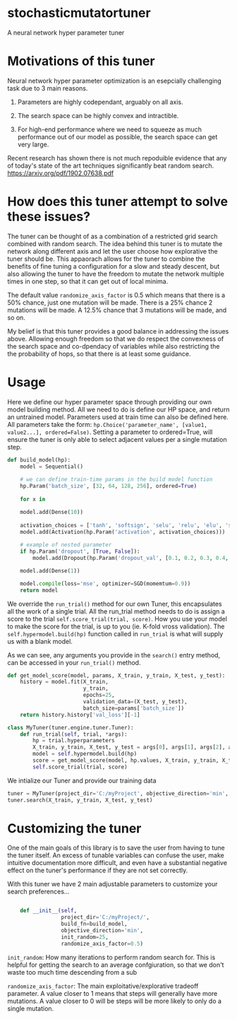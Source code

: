 # stochasticmutatortuner
A neural network hyper parameter tuner

# Motivations of this tuner

Neural network hyper parameter optimization is an esepcially challenging task due to 3 main reasons.

1) Parameters are highly codependant, arguably on all axis.

2) The search space can be highly convex and intractible.

3) For high-end performance where we need to squeeze as much performance out of our model as possible, the search space can get very large.

Recent research has shown there is not much repoduible evidence that any of today's state of the art techniques significantly beat random search. https://arxiv.org/pdf/1902.07638.pdf

# How does this tuner attempt to solve these issues?

The tuner can be thought of as a combination of a restricted grid search combined with random search. The idea behind this tuner is to mutate the network along different axis and let the user choose how explorative the tuner should be. This appaorach allows for the tuner to combine the benefits of fine tuning a configuration for a slow and steady descent, but also allowing the tuner to have the freedom to mutate the network multiple times in one step, so that it can get out of local minima.

The default value ```randomize_axis_factor``` is 0.5 which means that there is a 50% chance, just one mutation will be made. There is a 25% chance 2 mutations will be made. A 12.5% chance that 3 mutations will be made, and so on.

My belief is that this tuner provides a good balance in addressing the issues above. Allowing enough freedom so that we do respect the convexness of the search space and co-dpendacy of variables while also restricting the the probability of hops, so that there is at least some guidance.

# Usage

Here we define our hyper parameter space through providing our own model building method. All we need to do is define our HP space, and return an untrained model. Parameters used at train time can also be defined here. All parameters take the form: ```hp.Choice('parameter_name', [value1, value2...], ordered=False)```. Setting a parameter to ordered=True, will ensure the tuner is only able to select adjacent values per a single mutation step.

```python
def build_model(hp):
    model = Sequential()
    
    # we can define train-time params in the build model function
    hp.Param('batch_size', [32, 64, 128, 256], ordered=True)
    
    for x in

    model.add(Dense(10))
    
    activation_choices = ['tanh', 'softsign', 'selu', 'relu', 'elu', 'softplus']
    model.add(Activation(hp.Param('activation', activation_choices)))
    
    # example of nested parameter
    if hp.Param('dropout', [True, False]):
        model.add(Dropout(hp.Param('dropout_val', [0.1, 0.2, 0.3, 0.4, 0.5], ordered=True)))

    model.add(Dense(1))

    model.compile(loss='mse', optimizer=SGD(momemtum=0.9))
    return model
```

We override the ```run_trial()``` method for our own Tuner, this encapsulates all the work of a single trial. All the run_trial method needs to do is assign a score to the trial ```self.score_trial(trial, score)```. How you use your model to make the score for the trial, is up to you (ie. K-fold vross validation). The ```self.hypermodel.build(hp)``` function called in ```run_trial``` is what will supply us with a blank model.

As we can see, any arguments you provide in the ```search()``` entry method, can be accessed in your ```run_trial()``` method.

```python
def get_model_score(model, params, X_train, y_train, X_test, y_test):
    history = model.fit(X_train,
                        y_train,
                        epochs=25,
                        validation_data=(X_test, y_test),
                        batch_size=params['batch_size'])
    return history.history['val_loss'][-1]

class MyTuner(tuner.engine.tuner.Tuner):
    def run_trial(self, trial, *args):
        hp = trial.hyperparameters
        X_train, y_train, X_test, y_test = args[0], args[1], args[2], args[3]
        model = self.hypermodel.build(hp)
        score = get_model_score(model, hp.values, X_train, y_train, X_test, y_test)
        self.score_trial(trial, score)
```

We intialize our Tuner and provide our training data

```python
tuner = MyTuner(project_dir='C:/myProject', objective_direction='min', hypermodel=build_model)
tuner.search(X_train, y_train, X_test, y_test)
```

# Customizing the tuner

One of the main goals of this library is to save the user from having to tune the tuner itself. An excess of tunable variables can confuse the user, make intuitive documentation more difficult, and even have a substantial negative effect on the tuner's performance if they are not set correctly.

With this tuner we have 2 main adjustable parameters to customize your search preferences...

```python

    def __init__(self,
                 project_dir='C:/myProject/',
                 build_fn=build_model,
                 objective_direction='min',
                 init_random=25,
                 randomize_axis_factor=0.5)
```

```init_random```: How many iterations to perform random search for. This is helpful for getting the search to an average confgiuration, so that we don't waste too much time descending from a sub

```randomize_axis_factor```: The main exploitative/explorative tradeoff parameter. A value closer to 1 means that steps will generally have more mutations. A value closer to 0 will be steps will be more likely to only do a single mutation.
